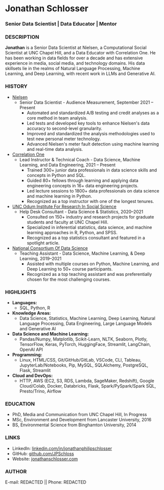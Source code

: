 # Jonathan Schlosser 
### **Senior Data Scientist | Data Educator | Mentor**


### DESCRIPTION
**Jonathan** is a Senior Data Scientist at Nielsen, a Computational Social Scientist at UNC Chapel Hill, and a Data Educator with Correlation One. 
He has been working in data fields for over a decade and has extensive experience in media, social media, and technology domains. 
His data skillsets lie in the realms of Natural Language Processing, Machine Learning, and Deep Learning, with recent work in LLMs and Generative AI.

### HISTORY
- [Nielsen](https://www.nielsen.com/solutions/audience-measurement/#audience-measurement)
  - Senior Data Scientist - Audience Measurement, September 2021 – Present
    - Automated and standardized A/B testing and credit analyses as a core method in team analysis.
    - Led tests and developed key tools to enhance Nielsen's data accuracy to second-level granularity.
    - Improved and standardized the analysis methodologies used to test new personal meter technology.
    - Advanced Nielsen's meter fault detection using machine learning and real-time data analysis.
- [Correlation One](https://www.correlation-one.com/)
  - Lead Instructor & Technical Coach - Data Science, Machine Learning, and Data Engineering, 2021 – Present
    - Trained 300+ junior data professionals in data science skills and concepts in Python and SQL.
    - Guided 80+ fellows through learning and applying data engineering concepts in 16+ data engineering projects.
    - Led lecture sessions to 1800+ data professionals on data science and machine learning in Python.
    - Recognized as a top instructor with one of the longest tenures.
- [UNC Odum Institute For Research In Social Science](https://odum.unc.edu/)
  - Help Desk Consultant - Data Science & Statistics, 2020–2021
    - Consulted on 150+ industry and research projects for graduate students and faculty at UNC Chapel Hill.
    - Specialized in inferential statistics, data science, and machine learning approaches in R, Python, and SPSS.
    - Recognized as a top statistics consultant and featured in a spotlight article.
- [National Consortium Of Data Science](https://datascienceconsortium.org/)
  - Teaching Assistant - Data Science, Machine Learning, & Deep Learning, 2019–2021
    - Assisted with multiple courses on Python, Machine Learning, and Deep Learning to 50+ course participants.
    - Recognized as a top teaching assistant and was preferentially chosen for the most challenging courses.

### HIGHLIGHTS
- **Languages:**
  - SQL, Python, R
- **Knowledge Areas:**
  - Data Science, Statistics, Machine Learning, Deep Learning, Natural Language Processing, Data Engineering, Large Language Models and Generative AI
- **Data Science and Machine Learning:**
  - Pandas/Numpy, Matplotlib, Scikit-Learn, NLTK, Seaborn, Plotly, TensorFlow, Keras, PyTorch, HuggingFace, Streamlit, LangChain, OpenAI API
- **Programming:**
  - Linux, HTML/CSS, Git/GitHub/GitLab, VSCode, CLI, Tableau, JupyterLab/Notebooks, Pip, MySQL, SQLAlchemy, PostgreSQL, Flask, Streamlit
- **Cloud and DevOps:**
  - HTTP, AWS (EC2, S3, RDS, Lambda, SageMaker, Redshift), Google Cloud/Colab, Docker, Databricks, Flask, Spark/PySpark/Spark SQL, Presto/Trino, Airflow

### EDUCATION
  - PhD, Media and Communication from UNC Chapel Hill, In Progress
  - MSc, Environment and Development from Lancaster University, 2016
  - BS, Environmental Science from Binghamton University, 2014
  
### LINKS
- LinkedIn: [linkedin.com/in/jonathanphilipschlosser](https://www.linkedin.com/in/jonathanphilipschlosser/)
- GitHub: [github.com/JPSchloss](https://github.com/JPSchloss)
- Website: [jonathanschlosser.com](https://www.jonathanschlosser.com/)

### AUTHOR
E-mail: REDACTED || Phone: REDACTED 
